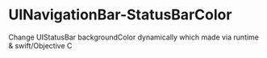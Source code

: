 # UINavigationBar-StatusBarColor
Change UIStatusBar backgroundColor dynamically which made via runtime &amp; swift/Objective C
